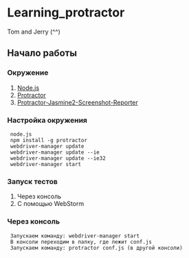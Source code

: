 Learning_protractor
=========
Tom and Jerry (^^)


Начало работы
--------
### Окружение

1. [Node.js](https://nodejs.org/en/)
2. [Protractor](http://www.protractortest.org/#/)
3. [Protractor-Jasmine2-Screenshot-Reporter](https://www.npmjs.com/package/protractor-jasmine2-screenshot-reporter)
    
### Настройка окружения
    
     node.js
     npm install -g protractor
     webdriver-manager update
     webdriver-manager update --ie
     webdriver-manager update --ie32
     webdriver-manager start
    
### Запуск тестов

1. Через консоль
2. С помощью WebStorm

### Через консоль

     Запускаем команду: webdriver-manager start
     В консоли переходим в папку, где лежит conf.js
     Запускаем команду: protractor conf.js (в другой консоли)